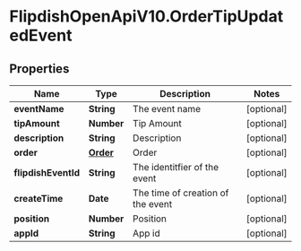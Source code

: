 # FlipdishOpenApiV10.OrderTipUpdatedEvent

## Properties
Name | Type | Description | Notes
------------ | ------------- | ------------- | -------------
**eventName** | **String** | The event name | [optional] 
**tipAmount** | **Number** | Tip Amount | [optional] 
**description** | **String** | Description | [optional] 
**order** | [**Order**](Order.md) | Order | [optional] 
**flipdishEventId** | **String** | The identitfier of the event | [optional] 
**createTime** | **Date** | The time of creation of the event | [optional] 
**position** | **Number** | Position | [optional] 
**appId** | **String** | App id | [optional] 


